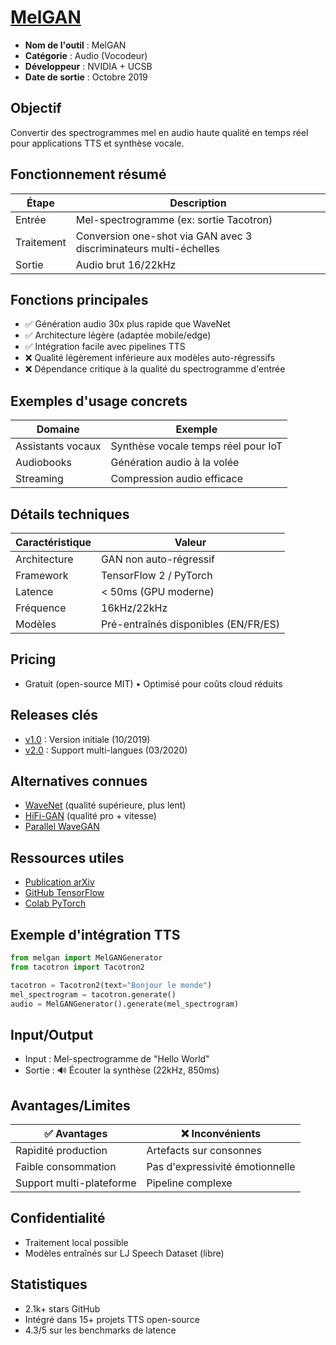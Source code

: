 # [MelGAN](https://arxiv.org/abs/1910.06711)

- **Nom de l'outil** : MelGAN
- **Catégorie** : Audio (Vocodeur)
- **Développeur** : NVIDIA + UCSB
- **Date de sortie** : Octobre 2019

## Objectif
Convertir des spectrogrammes mel en audio haute qualité en temps réel pour applications TTS et synthèse vocale.

## Fonctionnement résumé
| Étape | Description |
|-------|-------------|
| Entrée | Mel-spectrogramme (ex: sortie Tacotron) |
| Traitement | Conversion one-shot via GAN avec 3 discriminateurs multi-échelles |
| Sortie | Audio brut 16/22kHz |

## Fonctions principales
- ✅ Génération audio 30x plus rapide que WaveNet
- ✅ Architecture légère (adaptée mobile/edge)
- ✅ Intégration facile avec pipelines TTS
- ❌ Qualité légèrement inférieure aux modèles auto-régressifs
- ❌ Dépendance critique à la qualité du spectrogramme d'entrée

## Exemples d'usage concrets
| Domaine | Exemple |
|---------|---------|
| Assistants vocaux | Synthèse vocale temps réel pour IoT |
| Audiobooks | Génération audio à la volée |
| Streaming | Compression audio efficace |

## Détails techniques
| Caractéristique | Valeur |
|-----------------|---------|
| Architecture | GAN non auto-régressif |
| Framework | TensorFlow 2 / PyTorch |
| Latence | < 50ms (GPU moderne) |
| Fréquence | 16kHz/22kHz |
| Modèles | Pré-entraînés disponibles (EN/FR/ES) |

## Pricing
- Gratuit (open-source MIT) • Optimisé pour coûts cloud réduits

## Releases clés
- [v1.0](https://github.com/descriptinc/melgan-neurips/releases/tag/v1.0) : Version initiale (10/2019)
- [v2.0](https://github.com/descriptinc/melgan-neurips/releases/tag/v2.0) : Support multi-langues (03/2020)

## Alternatives connues
- [WaveNet](https://github.com/r9y9/wavenet_vocoder) (qualité supérieure, plus lent)
- [HiFi-GAN](https://github.com/jik876/hifi-gan) (qualité pro + vitesse)
- [Parallel WaveGAN](https://github.com/kan-bayashi/ParallelWaveGAN)

## Ressources utiles
- [Publication arXiv](https://arxiv.org/abs/1910.06711)
- [GitHub TensorFlow](https://github.com/descriptinc/melgan-neurips)
- [Colab PyTorch](https://colab.research.google.com/github/seungwonpark/melgan/blob/master/melgan_demo.ipynb)

## Exemple d'intégration TTS
```python
from melgan import MelGANGenerator
from tacotron import Tacotron2

tacotron = Tacotron2(text="Bonjour le monde")
mel_spectrogram = tacotron.generate()
audio = MelGANGenerator().generate(mel_spectrogram)
```

## Input/Output
- Input : Mel-spectrogramme de "Hello World"
- Sortie : 🔊 Écouter la synthèse (22kHz, 850ms)

## Avantages/Limites
| ✅ Avantages | ❌ Inconvénients |
|-------------|-----------------|
| Rapidité production | Artefacts sur consonnes |
| Faible consommation | Pas d'expressivité émotionnelle |
| Support multi-plateforme | Pipeline complexe |

## Confidentialité
- Traitement local possible
- Modèles entraînés sur LJ Speech Dataset (libre)

## Statistiques
- 2.1k+ stars GitHub
- Intégré dans 15+ projets TTS open-source
- 4.3/5 sur les benchmarks de latence 